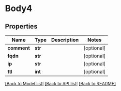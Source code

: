 # Body4

## Properties
Name | Type | Description | Notes
------------ | ------------- | ------------- | -------------
**comment** | **str** |  | [optional] 
**fqdn** | **str** |  | [optional] 
**ip** | **str** |  | [optional] 
**ttl** | **int** |  | [optional] 

[[Back to Model list]](../README.md#documentation-for-models) [[Back to API list]](../README.md#documentation-for-api-endpoints) [[Back to README]](../README.md)


